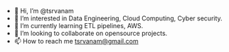 - 👋 Hi, I’m @tsrvanam
- 👀 I’m interested in Data Engineering, Cloud Computing, Cyber security.
- 🌱 I’m currently learning ETL pipelines, AWS.
- 💞️ I’m looking to collaborate on opensource projects.
- 📫 How to reach me tsrvanam@gmail.com

<!---
tsrvanam/tsrvanam is a ✨ special ✨ repository because its `README.md` (this file) appears on your GitHub profile.
You can click the Preview link to take a look at your changes.
--->
